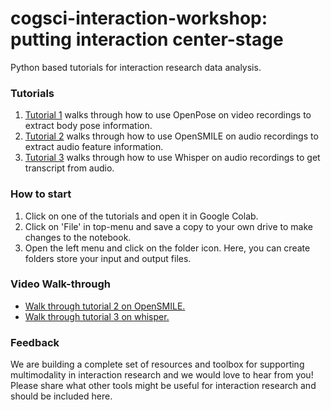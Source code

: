 # cogsci-interaction-workshop: putting interaction center-stage 
Python based tutorials for interaction research data analysis.


### Tutorials

1. [Tutorial 1](https://drive.google.com/file/d/11gSLOujqwAhY9jE3URm5C34NdEiOvFUL/view?usp=sharing) walks through how to use OpenPose on video recordings to extract body pose information.
2. [Tutorial 2](https://drive.google.com/file/d/1PXNbUenfNRRzxGr65sObsIIdXNHUDPpy/view?usp=sharing) walks through how to use OpenSMILE on audio recordings to extract audio feature information.
3. [Tutorial 3](https://drive.google.com/file/d/1zsZPpRS5cTosTDgdJ1pzHO7KtscpSQ49/view?usp=sharing) walks through how to use Whisper on audio recordings to get transcript from audio.


### How to start

1. Click on one of the tutorials and open it in Google Colab.
2. Click on 'File' in top-menu and save a copy to your own drive to make changes to the notebook.
3. Open the left menu and click on the folder icon. Here, you can create folders store your input and output files.

### Video Walk-through

* [Walk through tutorial 2 on OpenSMILE.](https://youtu.be/rasNA8x952c)
* [Walk through tutorial 3 on whisper.](https://youtu.be/SPu5x7J61lM)

### Feedback

We are building a complete set of resources and toolbox for supporting multimodality in interaction research and we would love to hear from you! Please share what other tools might be useful for interaction research and should be included here.

